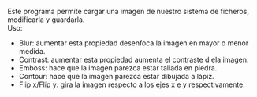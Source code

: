 Este programa permite cargar una imagen de nuestro sistema de ficheros, modificarla y guardarla.<br>
Uso:
 - Blur: aumentar esta propiedad desenfoca la imagen en mayor o menor medida.
 - Contrast: aumentar esta propiedad aumenta el contraste d ela imagen.
 - Emboss: hace que la imagen parezca estar tallada en piedra.
 - Contour: hace que la imagen parezca estar dibujada a lápiz.
 - Flip x/Flip y: gira la imagen respecto a los ejes x e y respectivamente.
